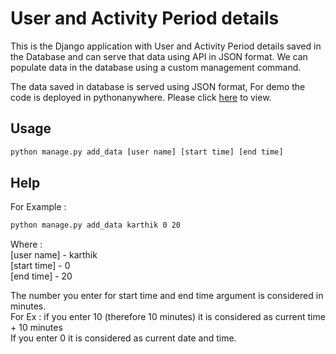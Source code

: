 # User and Activity Period details
This is the Django application with User and Activity Period details saved in the Database and can serve that data using API in JSON format.
We can populate data in the database using a custom management command.<br />

The data saved in database is served using JSON format, For demo the code is deployed in pythonanywhere.
Please click [here](https://dorai9845.pythonanywhere.com/) to view.

## Usage
```bash
python manage.py add_data [user name] [start time] [end time]
```
## Help

For Example : 
```bash
python manage.py add_data karthik 0 20
```
Where : <br />
[user name] - karthik<br />
[start time] - 0 <br />
[end time] - 20 <br />

The number you enter for start time and end time argument is considered in minutes.<br />
For Ex : if you enter 10 (therefore 10 minutes) it is considered as current time + 10 minutes<br />
If you enter 0 it is considered as current date and time.
